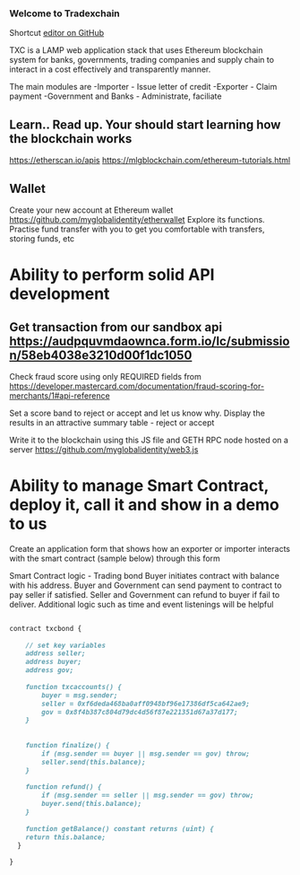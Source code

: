 ### Welcome to Tradexchain

Shortcut [editor on GitHub](https://github.com/myglobalidentity/tradexchain/edit/master/index.md) 

TXC is a LAMP web application stack that uses Ethereum blockchain system for banks, governments, trading companies and supply chain to interact in a cost effectively and transparently manner.

The main modules are 
-Importer - Issue letter of credit 
-Exporter - Claim payment
-Government and Banks - Administrate, faciliate

## Learn.. Read up. Your should start learning how the blockchain works

https://etherscan.io/apis
https://mlgblockchain.com/ethereum-tutorials.html

## Wallet

Create your new account at Ethereum wallet https://github.com/myglobalidentity/etherwallet
Explore its functions. Practise fund transfer with you to get you comfortable with transfers, storing funds, etc

# Ability to perform solid API development

## Get transaction from our sandbox api https://audpquvmdaownca.form.io/lc/submission/58eb4038e3210d00f1dc1050

Check fraud score using only REQUIRED fields from https://developer.mastercard.com/documentation/fraud-scoring-for-merchants/1#api-reference

Set a score band to reject or accept and let us know why. Display the results in an attractive summary table - reject or accept

Write it to the blockchain using this JS file and GETH RPC node hosted on a server https://github.com/myglobalidentity/web3.js

# Ability to manage Smart Contract, deploy it, call it and show in a demo to us

Create an application form that shows how an exporter or importer interacts with the smart contract (sample below) through this form

Smart Contract logic - Trading bond
Buyer initiates contract with balance with his address. Buyer and Government can send payment to contract to pay seller if satisfied. Seller and Government can refund to buyer if fail to deliver. Additional logic such as time and event listenings will be helpful

```markdown

contract txcbond {
    
    // set key variables
    address seller;
    address buyer;
    address gov;
    
    function txcaccounts() {
        buyer = msg.sender;
        seller = 0xf6deda468ba0aff0948bf96e17386df5ca642ae9;
        gov = 0x8f4b387c804d79dc4d56f87e221351d67a37d177;
    }
    
  
    function finalize() {
        if (msg.sender == buyer || msg.sender == gov) throw;
        seller.send(this.balance);
    }
    
    function refund() {
        if (msg.sender == seller || msg.sender == gov) throw;
        buyer.send(this.balance);        
    }
     
    function getBalance() constant returns (uint) {
    return this.balance;
  }
  
}

```



 
